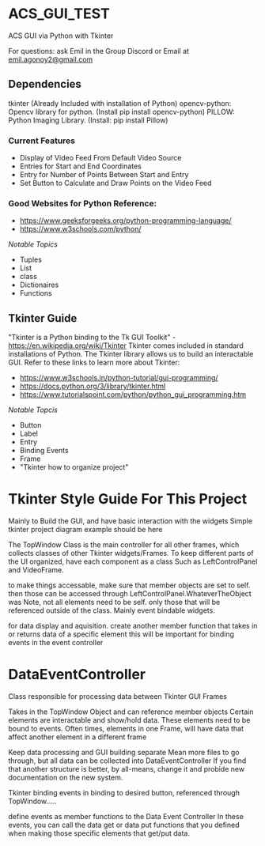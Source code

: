 # ACS_GUI_TEST
 ACS GUI via Python with Tkinter
 
For questions: ask Emil in the Group Discord
or Email at emil.agonoy2@gmail.com

## Dependencies

tkinter (Already Included with installation of Python)
opencv-python: Opencv library for python. (Install pip install opencv-python)
PILLOW: Python Imaging Library. (Install: pip install Pillow)

### Current Features
- Display of Video Feed From Default Video Source
- Entries for Start and End Coordinates
- Entry for Number of Points Between Start and Entry
- Set Button to Calculate and Draw Points on the Video Feed

### Good Websites for Python Reference:
- https://www.geeksforgeeks.org/python-programming-language/
- https://www.w3schools.com/python/

*Notable Topics* 
- Tuples
- List
- class
- Dictionaires
- Functions

## Tkinter Guide
"Tkinter is a Python binding to the Tk GUI Toolkit" - https://en.wikipedia.org/wiki/Tkinter
Tkinter comes included in standard installations of Python.
The Tkinter library allows us to build an interactable GUI. 
Refer to these links to learn more about Tkinter: 
- https://www.w3schools.in/python-tutorial/gui-programming/
- https://docs.python.org/3/library/tkinter.html
- https://www.tutorialspoint.com/python/python_gui_programming.htm

*Notable Topcis*
- Button
- Label 
- Entry
- Binding Events
- Frame
- "Tkinter how to organize project" 

# Tkinter Style Guide For This Project
Mainly to Build the GUI, and have basic interaction with the widgets
Simple tkinter project diagram example should be here

The TopWindow Class is the main controller for all other frames, which collects classes of other Tkinter widgets/Frames.
To keep different parts of the UI organized, have each component as a class
Such as LeftControlPanel and VideoFrame. 

to make things accessable, make sure that member objects are set to self. 
then those can be accessed through LeftControlPanel.WhateverTheObject was
Note, not all elements need to be self. only those that will be referenced outside of the class.
    Mainly event bindable widgets. 

for data display and aquisition. create another member function that takes in or returns data of a specific element
this will be important for binding events in the event controller

# DataEventController
Class responsible for processing data between Tkinter GUI Frames

Takes in the TopWindow Object and can reference member objects 
Certain elements are interactable and show/hold data. 
These elements need to be bound to events. 
Often times, elements in one Frame, will have data that affect another element in a different frame

Keep data processing and GUI building separate
Mean more files to go through, but all data can be collected into DataEventController
If you find that another structure is better, by all-means, change it and probide new documentation on the new system. 

Tkinter binding events in binding to desired button, referenced through TopWindow.<level2frame>....

define events as member functions to the Data Event Controller
In these events, you can call the data get or data put functions that you defined when making those specific elements that get/put data. 



